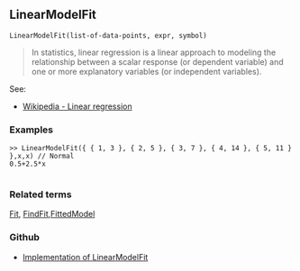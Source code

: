 ## LinearModelFit

```
LinearModelFit(list-of-data-points, expr, symbol)
```
 
> In statistics, linear regression is a linear approach to modeling the relationship between a scalar response (or dependent variable) and one or more explanatory variables (or independent variables).
 
   
See:  
* [Wikipedia - Linear regression](https://en.wikipedia.org/wiki/Linear_regression) 
 
### Examples

```
>> LinearModelFit({ { 1, 3 }, { 2, 5 }, { 3, 7 }, { 4, 14 }, { 5, 11 } },x,x) // Normal
0.5+2.5*x
 
```

### Related terms 
[Fit](Fit.md), [FindFit](FindFit.md),[FittedModel](FittedModel.md) 

### Github

* [Implementation of LinearModelFit](https://github.com/axkr/symja_android_library/blob/master/symja_android_library/matheclipse-core/src/main/java/org/matheclipse/core/builtin/CurveFitterFunctions.java#L343) 
